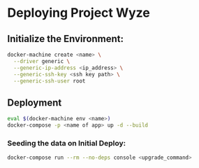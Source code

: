 # Deploying Project Wyze

## Initialize the Environment:

```bash
docker-machine create <name> \
  --driver generic \
  --generic-ip-address <ip_address> \
  --generic-ssh-key <ssh key path> \
  --generic-ssh-user root
```

## Deployment

```bash
eval $(docker-machine env <name>)
docker-compose -p <name of app> up -d --build
```

### Seeding the data on Initial Deploy:

```bash
docker-compose run --rm --no-deps console <upgrade_command>
```
